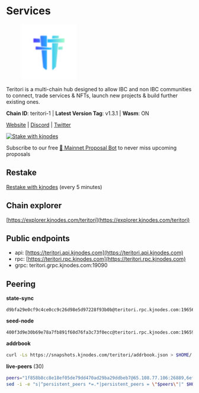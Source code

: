 # Services

<figure><img src="https://raw.githubusercontent.com/kj89/cosmos-images/main/logos/teritori.png" width="150" alt=""><figcaption></figcaption></figure>

Teritori is a multi-chain hub designed to allow IBC and non IBC communities  to connect, trade services & NFTs, launch new projects & build further existing ones.

**Chain ID**: teritori-1 | **Latest Version Tag**: v1.3.1 | **Wasm**: ON

[Website](https://teritori.com) | [Discord](https://discord.gg/teritori) | [Twitter](https://twitter.com/TeritoriNetwork)

[![Stake with kjnodes](https://i.ibb.co/cr44Q8j/button-stake-with-kjnodes.png)](https://restake.app/teritori/torivaloper184ln03hkpt75uhrrr26f66kvcqvf4yn4nc2xjm)

Subscribe to our free [🤖 Mainnet Proposal Bot](https://t.me/kjnodes_proposal_bot) to never miss upcoming proposals

## Restake

[Restake with kjnodes](https://restake.app/teritori/torivaloper184ln03hkpt75uhrrr26f66kvcqvf4yn4nc2xjm) (every 5 minutes)
## Chain explorer
[https://explorer.kjnodes.com/teritori](https://explorer.kjnodes.com/teritori)

## Public endpoints

* api: [https://teritori.api.kjnodes.com](https://teritori.api.kjnodes.com)
* rpc: [https://teritori.rpc.kjnodes.com](https://teritori.rpc.kjnodes.com)
* grpc: teritori.grpc.kjnodes.com:19090

## Peering

**state-sync**

```text
d9bfa29e0cf9c4ce0cc9c26d98e5d97228f93b0b@teritori.rpc.kjnodes.com:19656
```

**seed-node**

```text
400f3d9e30b69e78a7fb891f60d76fa3c73f0ecc@teritori.rpc.kjnodes.com:19659
```

**addrbook**
```bash
curl -Ls https://snapshots.kjnodes.com/teritori/addrbook.json > $HOME/.teritorid/config/addrbook.json
```

**live-peers** (30)
```bash
peers="1f858b8cc8e18ef05de79dd470ad29ba29ddbeb7@65.108.77.106:26889,6ef7a8bc7a3cc0856594f12570e8f2282a099dcf@65.109.93.152:26796,7fed06d0391518f81f56fd8fbe964558f3b7d9da@37.59.21.96:15956,b8c05d504098d43be54ed65f2849dbd48ea07d6b@66.165.240.186:26665,63c28f10976800fd783930067d3d3a4eef358b28@173.215.85.171:20070,e3374c3d25a36f06662fa150043e5e6529d11570@88.198.32.17:31656,c670830fdf60374f008fa4a4eb851deddcdaef5b@65.109.88.107:46656,41caa4106f68977e3a5123e56f57934a2d34a1c1@185.16.38.210:27166,2b4f46e601fb4ede2a0c98976337e3afdaa50dac@65.108.238.102:15956,ebc272824924ea1a27ea3183dd0b9ba713494f83@95.214.52.139:27166,4cef2b81f82420434c6ce0dc43ca04ad18ef773f@65.108.75.107:15656,8f28518afd31a42ea81bb3232a50ab0cec4dcdf7@51.158.236.131:26656,89757803f40da51678451735445ad40d5b15e059@134.65.192.221:26656,75d41a5ab4f826b7ba468a6c4912dbd8f4541428@178.18.251.126:26656,a57b53a46e6f473b42a6db6e0c0f216b1611efcb@65.108.240.52:26656,15e7d5ef19a373da5ca7aebbe3b57203f21e0a07@198.244.179.127:26656,0b27217386756577e1eadf00c4169dc8f041e522@51.210.7.219:26656,6085c32b26fb1baa4b16b426f5d56f2fff81cfc7@135.181.165.246:26656,4b04b3d164dc6dd5bb555a7a106a8d314f30516f@65.21.136.170:53656,e1b058e5cfa2b836ddaa496b10911da62dcf182e@138.201.8.248:26656,d9bfa29e0cf9c4ce0cc9c26d98e5d97228f93b0b@65.109.88.38:19656,17308ce7e097819743a01c0d30fedaa27e9f16a4@141.95.65.73:15956,e726816f42831689eab9378d5d577f1d06d25716@176.9.188.21:26656,5fb621ecd0f48889939c663a2d0796403d5a2552@65.109.104.118:61156,c57ed1945475cd1097f993ffef6900d9472f0424@136.36.73.232:26646,1e08fefb7e8851490d40e804df76d1ac33cb1f0a@38.146.3.175:15956,14740e6faf16ab85a98ff5911241bb4b926b9c08@65.109.85.170:52656,526d8c7c44f59be9a39d7463c576b68c0db23174@65.108.234.23:15956,ca0d6b49b304c5f1c629809795f50440d5710b40@159.89.40.188:26656,46b7ae20e3cc4264076a91c3601f3894a021a80d@65.108.6.45:36656"
sed -i -e "s|^persistent_peers *=.*|persistent_peers = \"$peers\"|" $HOME/.teritorid/config/config.toml
```
